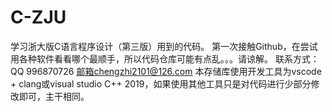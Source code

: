 # C-ZJU
学习浙大版C语言程序设计（第三版）用到的代码。
第一次接触Github，在尝试用各种软件看看哪个最顺手，所以代码仓库可能有点乱。。。请谅解。
联系方式：QQ 996870726
          邮箱chengzhi2101@126.com
本存储库使用开发工具为vscode + clang或visual studio C++ 2019，如果使用其他工具只是对代码进行少部分修改即可，主干相同。
